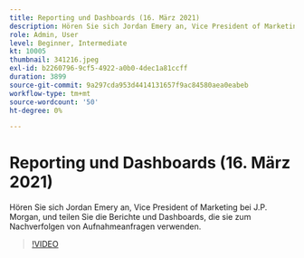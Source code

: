 ```yaml
---
title: Reporting und Dashboards (16. März 2021)
description: Hören Sie sich Jordan Emery an, Vice President of Marketing bei J.P. Morgan, und teilen Sie die Berichte und Dashboards, die sie zum Nachverfolgen von Aufnahmeanfragen verwenden.
role: Admin, User
level: Beginner, Intermediate
kt: 10005
thumbnail: 341216.jpeg
exl-id: b2260796-9cf5-4922-a0b0-4dec1a81ccff
duration: 3899
source-git-commit: 9a297cda953d4414131657f9ac84580aea0eabeb
workflow-type: tm+mt
source-wordcount: '50'
ht-degree: 0%

---
```


# Reporting und Dashboards (16. März 2021)

Hören Sie sich Jordan Emery an, Vice President of Marketing bei J.P. Morgan, und teilen Sie die Berichte und Dashboards, die sie zum Nachverfolgen von Aufnahmeanfragen verwenden.

>[!VIDEO](https://video.tv.adobe.com/v/341216/?quality=12&learn=on)
